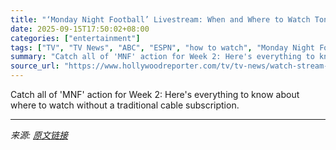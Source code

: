 ```yaml
---
title: "‘Monday Night Football’ Livestream: When and Where to Watch Tonight’s NFL Doubleheader Online"
date: 2025-09-15T17:50:02+08:00
categories: ["entertainment"]
tags: ["TV", "TV News", "ABC", "ESPN", "how to watch", "Monday Night Football", "NFL"]
summary: "Catch all of 'MNF' action for Week 2: Here's everything to know about where to watch without a traditional cable subscription."
source_url: "https://www.hollywoodreporter.com/tv/tv-news/watch-stream-monday-night-football-online-1235995542/"
---
```


Catch all of 'MNF' action for Week 2: Here's everything to know about where to watch without a traditional cable subscription.

---

*来源: [原文链接](https://www.hollywoodreporter.com/tv/tv-news/watch-stream-monday-night-football-online-1235995542/)*
